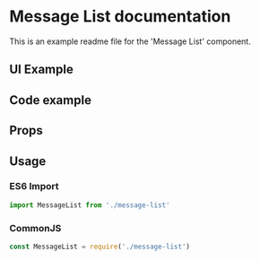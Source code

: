 # Message List documentation

This is an example readme file for the 'Message List' component.

## UI Example

<!-- STORY -->

## Code example

<!-- SOURCE -->

## Props

<!-- PROPS -->

## Usage

### ES6 Import
```js
import MessageList from './message-list'
```

### CommonJS

```js
const MessageList = require('./message-list')
